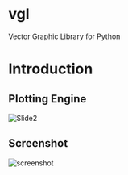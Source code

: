 # vgl
Vector Graphic Library for Python

# Introduction
## Plotting Engine
![Slide2](https://user-images.githubusercontent.com/43251090/229162160-5899a185-4e94-4ea9-90c9-81a33428163b.PNG)

## Screenshot
![screenshot](https://user-images.githubusercontent.com/43251090/229262519-20975306-abd1-4048-93cf-4eb76aad2e43.jpg)
